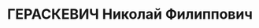 ---
title: ГЕРАСКЕВИЧ Николай Филиппович
description: '1890 р., м. Катеринослав, українець, з службовців, позапартійний, освіта
  вища, учитель Дніпропетровської СШ № 79.

  15.01.1938 р.звинувачений в участі в к/рев. організації, розстріляний 16.01.1938
  р.

  Реабілітований 15.05.1958 р.'
---